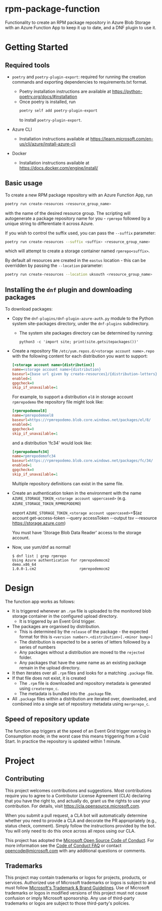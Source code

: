 # rpm-package-function

Functionality to create an RPM package repository in Azure Blob Storage with
an Azure Function App to keep it up to date, and a DNF plugin to use it.

# Getting Started

## Required tools

- `poetry` and `poetry-plugin-export`: required for running the creation commands and exporting dependencies to requirements.txt format.
  - Poetry installation instructions are available at https://python-poetry.org/docs/#installation
  - Once poetry is installed, run
    ```bash
    poetry self add poetry-plugin-export
    ```
    to install `poetry-plugin-export`.
- Azure CLI
  - Installation instructions available at https://learn.microsoft.com/en-us/cli/azure/install-azure-cli

- Docker
  - Installation instructions available at https://docs.docker.com/engine/install/

## Basic usage

To create a new RPM package repository with an Azure Function App, run

```bash
poetry run create-resources <resource_group_name>
```

with the name of the desired resource group. The scripting will autogenerate a
package repository name for you - `rpmrepo` followed by a unique string to
differentiate it across Azure.

If you wish to control the suffix used, you can pass the `--suffix` parameter:

```bash
poetry run create-resources --suffix <suffix> <resource_group_name>
```
which will attempt to create a storage container named `rpmrepo<suffix>`.

By default all resources are created in the `eastus` location - this can be
overridden by passing the `--location` parameter:

```bash
poetry run create-resources --location uksouth <resource_group_name>
```

## Installing the `dnf` plugin and downloading packages

To download packages:

- Copy the `dnf-plugins/dnf-plugin-azure-auth.py` module to the Python
  system site-packages directory, under the `dnf-plugins` subdirectory.
  - The system site packages directory can be determined by running:

    ```shell
    python3 -c 'import site; print(site.getsitepackages())'
    ```

- Create a repository file `/etc/yum.repos.d/<storage account name>.repo` with the following content
  for each distribution you want to support:

  ```ini
  [<storage account name>{distribution}]
  name=<storage account name>{distribution}
  baseurl={base url given by create-resources}/{distribution-letters}/{distribution-numbers}/
  enabled=1
  gpgcheck=0
  skip_if_unavailable=1
  ```

  For example, to support a distribution `el8` in storage account `rpmrepodemo`
  the repository file might look like:

  ```ini
  [rpmrepodemoel8]
  name=rpmrepodemoel8
  baseurl=https://rpmrepodemo.blob.core.windows.net/packages/el/8/
  enabled=1
  gpgcheck=0
  skip_if_unavailable=1
  ```

  and a distribution 'fc34' would look like:

  ```ini
  [rpmrepodemofc34]
  name=rpmrepodemofc34
  baseurl=https://rpmrepodemo.blob.core.windows.net/packages/fc/34/
  enabled=1
  gpgcheck=0
  skip_if_unavailable=1
  ```

  Multiple repository definitions can exist in the same file.

- Create an authentication token in the environment with the name `AZURE_STORAGE_TOKEN_<storage account uppercased>` (e.g. `AZURE_STORAGE_TOKEN_RPMREPODEMO`)

  export `AZURE_STORAGE_TOKEN_<storage account uppercased>`=$(az account get-access-token --query accessToken --output tsv --resource https://storage.azure.com)

  You must have 'Storage Blob Data Reader' access to the storage account.
- Now, use yum/dnf as normal!

  ```shell
  $ dnf list | grep rpmrepo
  Using Azure authentication for rpmrepodemocm2
  demo.x86_64                                                    1.0.0-1.cm2                    rpmrepodemocm2
  ```

# Design

The function app works as follows:

- It is triggered whenever an `.rpm` file is uploaded to the monitored blob
  storage container in the configured upload directory.
    - It is triggered by an Event Grid trigger.
- The packages are organised by distribution.
    - This is determined by the `release` of the package - the expected format
      for this is
      `<version number>.<distribution>[.<minor bump>]`
    - The distribution is expected to be a series of letters followed by a series
      of numbers
    - Any packages without a distribution are moved to the `rejected` folder.
    - Any packages that have the same name as an existing package remain in
      the upload directory.
- It then iterates over all `.rpm` files and looks for a matching `.package` file.
- If that file does not exist, it is created
    - The `.rpm` file is downloaded and repository metadata is generated using
      `createrepo_c`.
    - The metadata is bundled into the `.package` file.
- All `.package` files within a distribution are iterated over, downloaded, and
  combined into a single set of repository metadata using `mergerepo_c`.

## Speed of repository update

The function app triggers at the speed of an Event Grid trigger running in Consumption
mode; in the worst case this means triggering from a Cold Start. In practice
the repository is updated within 1 minute.

# Project

## Contributing

This project welcomes contributions and suggestions.  Most contributions require you to agree to a
Contributor License Agreement (CLA) declaring that you have the right to, and actually do, grant us
the rights to use your contribution. For details, visit https://cla.opensource.microsoft.com.

When you submit a pull request, a CLA bot will automatically determine whether you need to provide
a CLA and decorate the PR appropriately (e.g., status check, comment). Simply follow the instructions
provided by the bot. You will only need to do this once across all repos using our CLA.

This project has adopted the [Microsoft Open Source Code of Conduct](https://opensource.microsoft.com/codeofconduct/).
For more information see the [Code of Conduct FAQ](https://opensource.microsoft.com/codeofconduct/faq/) or
contact [opencode@microsoft.com](mailto:opencode@microsoft.com) with any additional questions or comments.

## Trademarks

This project may contain trademarks or logos for projects, products, or services. Authorized use of Microsoft
trademarks or logos is subject to and must follow
[Microsoft's Trademark & Brand Guidelines](https://www.microsoft.com/en-us/legal/intellectualproperty/trademarks/usage/general).
Use of Microsoft trademarks or logos in modified versions of this project must not cause confusion or imply Microsoft sponsorship.
Any use of third-party trademarks or logos are subject to those third-party's policies.
